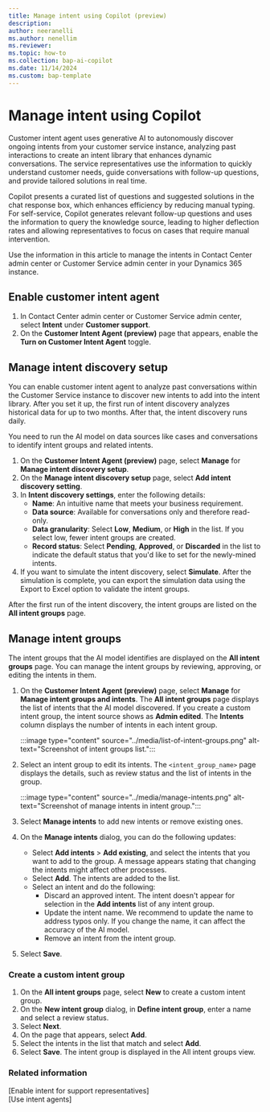 ```yaml
---
title: Manage intent using Copilot (preview)
description: 
author: neeranelli
ms.author: nenellim
ms.reviewer: 
ms.topic: how-to
ms.collection: bap-ai-copilot
ms.date: 11/14/2024
ms.custom: bap-template
---
```


# Manage intent using Copilot

Customer intent agent uses generative AI to autonomously discover ongoing intents from your customer service instance, analyzing past interactions to create an intent library that enhances dynamic conversations. The service representatives use the information to quickly understand customer needs, guide conversations with follow-up questions, and provide tailored solutions in real time.

Copilot presents a curated list of questions and suggested solutions in the chat response box, which enhances efficiency by reducing manual typing. For self-service, Copilot generates relevant follow-up questions and uses the information to query the knowledge source, leading to higher deflection rates and allowing representatives to focus on cases that require manual intervention.

Use the information in this article to manage the intents in Contact Center admin center or Customer Service admin center in your Dynamics 365 instance.

## Enable customer intent agent

1. In Contact Center admin center or Customer Service admin center, select **Intent** under **Customer support**.
1. On the **Customer Intent Agent (preview)** page that appears, enable the **Turn on Customer Intent Agent** toggle.

## Manage intent discovery setup

You can enable customer intent agent to analyze past conversations within the Customer Service instance to discover new intents to add into the intent library. After you set it up, the first run of intent discovery analyzes historical data for up to two months. After that, the intent discovery runs daily.

You need to run the AI model on data sources like cases and conversations to identify intent groups and related intents.

1. On the **Customer Intent Agent (preview)** page, select **Manage** for **Manage intent discovery setup**.
1. On the **Manage intent discovery setup** page, select **Add intent discovery setting**.
1. In **Intent discovery settings**, enter the following details:
   - **Name**: An intuitive name that meets your business requirement.
   - **Data source**: Available for conversations only and therefore read-only.
   - **Data granularity**: Select **Low**, **Medium**, or **High** in the list. If you select low, fewer intent groups are created.
   - **Record status**: Select **Pending**, **Approved**, or **Discarded** in the list to indicate the default status that you'd like to set for the newly-mined intents.
1. If you want to simulate the intent discovery, select **Simulate**. After the simulation is complete, you can export the simulation data using the Export to Excel option to validate the intent groups.

After the first run of the intent discovery, the intent groups are listed on the **All intent groups** page.


## Manage intent groups

The intent groups that the AI model identifies are displayed on the **All intent groups** page. You can manage the intent groups by reviewing, approving, or editing the intents in them.

1. On the **Customer Intent Agent (preview)** page, select **Manage** for **Manage intent groups and intents**. The **All intent groups** page displays the list of intents that the AI model discovered. If you create a custom intent group, the intent source shows as **Admin edited**. The **Intents** column displays the number of intents in each intent group.
    
   :::image type="content" source="../media/list-of-intent-groups.png" alt-text="Screenshot of intent groups list.":::

1. Select an intent group to edit its intents. The `<intent_group_name>` page displays the details, such as review status and the list of intents in the group.

   :::image type="content" source="../media/manage-intents.png" alt-text="Screenshot of manage intents in intent group.":::

1. Select **Manage intents** to add new intents or remove existing ones.
1. On the **Manage intents** dialog, you can do the following updates:
   - Select **Add intents** > **Add existing**, and select the intents that you want to add to the group. A message appears stating that changing the intents might affect other processes. 
   - Select **Add**. The intents are added to the list.
   - Select an intent and do the following:
      - Discard an approved intent. The intent doesn't appear for selection in the **Add intents** list of any intent group.
      - Update the intent name. We recommend to update the name to address typos only. If you change the name, it can affect the accuracy of the AI model.
      - Remove an intent from the intent group.
1. Select **Save**.

### Create a custom intent group 

1. On the **All intent groups** page, select **New** to create a custom intent group.
1. On the **New intent group** dialog, in **Define intent group**, enter a name and select a review status.
1. Select **Next**.
1. On the page that appears, select **Add**.
1. Select the intents in the list that match and select **Add**.
1. Select **Save**. The intent group is displayed in the All intent groups view.
 
### Related information

[Enable intent for support representatives]  
[Use intent agents]  



